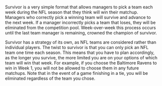 Survivor is a very simple format that allows managers to pick a team each week during the NFL season that they think will win their matchup.
Managers who correctly pick a winning team will survive and advance to the next week.
If a manager incorrectly picks a team that loses, they will be eliminated from the competition pool.
Week-over-week this process occurs until the last team manager is remaining, crowned the champion of survivor.

Survivor has a strategy of its own, as NFL teams are considered rather than individual players.
The twist to survivor is that you can only pick an NFL team one time each season.
This means that you have to plan accordingly, as the longer you survive, the more limited you are on your options of which team will win that week.
For example, if you choose the Baltimore Ravens to win in Week 1, you will not be allowed to choose them in any future matchups.
Note that in the event of a game finishing in a tie, you will be eliminated regardless of the team you chose.